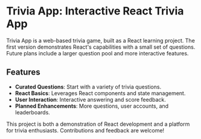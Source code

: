 # Trivia App: Interactive React Trivia App

Trivia App is a web-based trivia game, built as a React learning project. The first version demonstrates React's capabilities with a small set of questions. Future plans include a larger question pool and more interactive features.

## Features

- **Curated Questions**: Start with a variety of trivia questions.
- **React Basics**: Leverages React components and state management.
- **User Interaction**: Interactive answering and score feedback.
- **Planned Enhancements**: More questions, user accounts, and leaderboards.

This project is both a demonstration of React development and a platform for trivia enthusiasts. Contributions and feedback are welcome!
